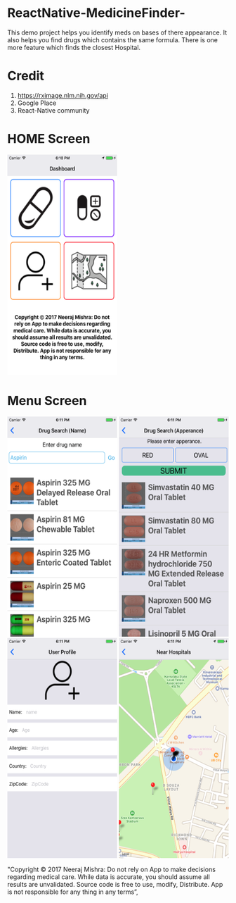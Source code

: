 # ReactNative-MedicineFinder-
This demo project helps you identify meds on bases of there appearance. It also helps you find drugs which contains the same formula. There is one more feature which finds the closest Hospital.

# Credit
1) https://rximage.nlm.nih.gov/api
2) Google Place
3) React-Native community

# HOME Screen
<img src="https://github.com/Nexengineer/ReactNative-MedicineFinder-/raw/master/ScreenShots/Home.png" width="250" height="500" />

# Menu Screen
<p float="left">
  <img src="https://github.com/Nexengineer/ReactNative-MedicineFinder-/raw/master/ScreenShots/Menu1.png" width="250" height="500" />
  <img src="https://github.com/Nexengineer/ReactNative-MedicineFinder-/raw/master/ScreenShots/Menu2.png" width="250" height="500" />
  <img src="https://github.com/Nexengineer/ReactNative-MedicineFinder-/raw/master/ScreenShots/Menu3.png" width="250" height="500" />
  <img src="https://github.com/Nexengineer/ReactNative-MedicineFinder-/raw/master/ScreenShots/Menu4.png" width="250" height="500" />
</p>

"Copyright © 2017 Neeraj Mishra: Do not rely on App to make decisions regarding medical care. While data is accurate, you should assume all results are unvalidated. Source code is free to use, modify, Distribute. App is not responsible for any thing in any terms”,
